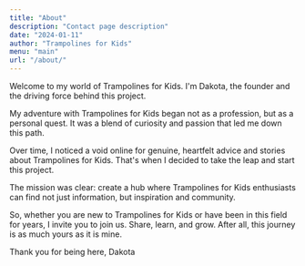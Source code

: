 ```yaml
---
title: "About"
description: "Contact page description"
date: "2024-01-11"
author: "Trampolines for Kids"
menu: "main"
url: "/about/"
---
```



Welcome to my world of Trampolines for Kids. I'm Dakota, the founder and the driving force behind this project.

My adventure with Trampolines for Kids began not as a profession, but as a personal quest. It was a blend of curiosity and passion that led me down this path.

Over time, I noticed a void online for genuine, heartfelt advice and stories about Trampolines for Kids. That's when I decided to take the leap and start this project.

The mission was clear: create a hub where Trampolines for Kids enthusiasts can find not just information, but inspiration and community.

So, whether you are new to Trampolines for Kids or have been in this field for years, I invite you to join us. Share, learn, and grow. After all, this journey is as much yours as it is mine.

Thank you for being here,
Dakota

